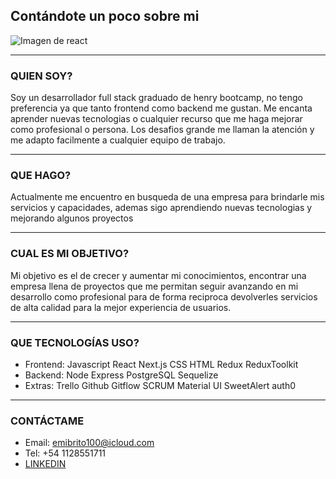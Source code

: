 ## Contándote un poco sobre mi

![Imagen de react](https://miro.medium.com/max/1050/1*hXl50BRdOLpOsNhxbT9rYQ.jpeg)
___
### QUIEN SOY?
Soy un desarrollador full stack graduado de henry bootcamp, no tengo preferencia ya que tanto frontend como backend me gustan. Me encanta aprender nuevas tecnologias o cualquier recurso que me haga mejorar como profesional o persona. Los desafios grande me llaman la atención y me adapto facilmente a cualquier equipo de trabajo.
___
### QUE HAGO? 
Actualmente me encuentro en busqueda de una empresa para brindarle mis servicios y capacidades, ademas sigo aprendiendo nuevas tecnologias y mejorando algunos proyectos
___
### CUAL ES MI OBJETIVO?
Mi objetivo es el de crecer y aumentar mi conocimientos, encontrar una empresa llena de proyectos que me permitan seguir avanzando en mi desarrollo como profesional para de forma reciproca devolverles servicios de alta calidad para la mejor experiencia de usuarios.
___
### QUE TECNOLOGÍAS USO?
* Frontend: Javascript React Next.js CSS HTML Redux ReduxToolkit 
* Backend: Node Express PostgreSQL Sequelize 
* Extras: Trello Github Gitflow SCRUM Material UI SweetAlert auth0
___
### CONTÁCTAME
* Email: emibrito100@icloud.com
* Tel: +54 1128551711
* [LINKEDIN](www.linkedin.com/in/emiliano-brito-92403a1a8)
